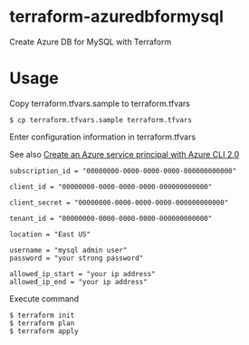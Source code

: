 # terraform-azuredbformysql
Create Azure DB for MySQL with Terraform

# Usage

Copy terraform.tfvars.sample to terraform.tfvars

```
$ cp terraform.tfvars.sample terraform.tfvars
```

Enter configuration information in terraform.tfvars

See also [Create an Azure service principal with Azure CLI 2.0](https://docs.microsoft.com/en-us/cli/azure/create-an-azure-service-principal-azure-cli?view=azure-cli-latest)

```
subscription_id = "00000000-0000-0000-0000-000000000000"

client_id = "00000000-0000-0000-0000-000000000000"

client_secret = "00000000-0000-0000-0000-000000000000"

tenant_id = "00000000-0000-0000-0000-000000000000"

location = "East US"

username = "mysql admin user"
password = "your strong password"

allowed_ip_start = "your ip address"
allowed_ip_end = "your ip address"
```

Execute command

```
$ terraform init
$ terraform plan
$ terraform apply
```